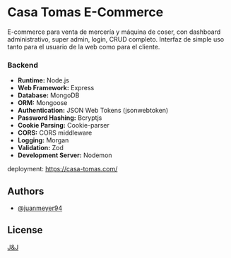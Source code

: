 
# Casa Tomas E-Commerce

E-commerce para venta de mercería y máquina de coser, con dashboard administrativo, super admin, login, CRUD completo. Interfaz de simple uso tanto para el usuario de la web como para el cliente.

### Backend

- **Runtime:** Node.js
- **Web Framework:** Express
- **Database:** MongoDB
- **ORM:** Mongoose
- **Authentication:** JSON Web Tokens (jsonwebtoken)
- **Password Hashing:** Bcryptjs
- **Cookie Parsing:** Cookie-parser
- **CORS:** CORS middleware
- **Logging:** Morgan
- **Validation:** Zod
- **Development Server:** Nodemon

deployment: https://casa-tomas.com/
## Authors

- [@juanmeyer94](https://github.com/juanmeyer94)


## License

[J&J](www.linkedin.com/in/juan-meyer-9b34a5269)

